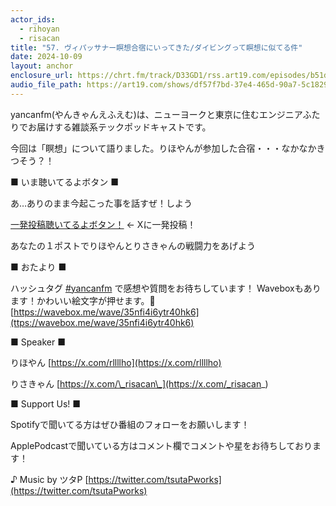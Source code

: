 ```yaml
---
actor_ids:
  - rihoyan
  - risacan
title: "57. ヴィパッサナー瞑想合宿にいってきた/ダイビングって瞑想に似てる件"
date: 2024-10-09
layout: anchor
enclosure_url: https://chrt.fm/track/D33GD1/rss.art19.com/episodes/b51d9803-56f8-42cd-9557-705f4b2abf5d.mp3?rss_browser=BAhJIgtDaHJvbWUGOgZFVA%3D%3D--d05363d83ce333c74f32188013892b2863ad051c
audio_file_path: https://art19.com/shows/df57f7bd-37e4-465d-90a7-5c18294f290b/episodes/b51d9803-56f8-42cd-9557-705f4b2abf5d/embed
---
```


yancanfm(やんきゃんえふえむ)は、ニューヨークと東京に住むエンジニアふたりでお届けする雑談系テックポッドキャストです。

今回は「瞑想」について語りました。りほやんが参加した合宿・・・なかなかきつそう？！

■ いま聴いてるよボタン ■

あ…ありのまま今起こった事を話すぜ！しよう

[一発投稿聴いてるよボタン！](https://twitter.com/intent/post?hashtags=yancanfm%20%E8%81%B4%E3%81%84%E3%81%A6%E3%82%8B%E3%82%88%E2%9C%A8) ← Xに一発投稿！

あなたの１ポストでりほやんとりさきゃんの戦闘力をあげよう

■ おたより ■

ハッシュタグ [⁠#yancanfm](https://x.com/search?q=%23yancanfm&src=typed_query&f=live)⁠ で感想や質問をお待ちしています！
Waveboxもあります！かわいい絵文字が押せます。🥰
[https://wavebox.me/wave/35nfi4i6ytr40hk6](ttps://wavebox.me/wave/35nfi4i6ytr40hk6)

■ Speaker ■

りほやん [⁠https://x.com/rllllho⁠](⁠https://x.com/rllllho⁠)

りさきゃん [⁠https://x.com/\_risacan\_⁠](⁠https://x.com/_risacan_)

■ Support Us! ■

Spotifyで聞いてる方はぜひ番組のフォローをお願いします！

ApplePodcastで聞いている方はコメント欄でコメントや星をお待ちしております！

♪ Music by ツタP [⁠https://twitter.com/tsutaPworks](⁠https://twitter.com/tsutaPworks)


